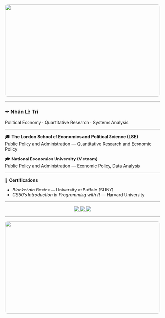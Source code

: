 <div align="center">
  <img src="https://i.imgur.com/n3y46Y2.jpg" style="width: 100%; max-height: 300px; object-fit: cover; border-radius: 8px;">
</div>

---

### ✒︎ Nhân Lê Trí  
Political Economy · Quantitative Research · Systems Analysis  

---

🎓 **The London School of Economics and Political Science (LSE)**  
Public Policy and Administration — Quantitative Research and Economic Policy  

🎓 **National Economics University (Vietnam)**  
Public Policy and Administration — Economic Policy, Data Analysis  

---

📜 **Certifications**  
- *Blockchain Basics* — University at Buffalo (SUNY)  
- *CS50’s Introduction to Programming with R* — Harvard University  

---

<p align="center">
  <a href="https://github.com/letrinhandn">
    <img src="https://img.shields.io/badge/GitHub-Profile-0B3D2E?style=for-the-badge&logo=github&logoColor=E5C07B" />
  </a>
  <a href="mailto:letrinhan123@.com">
    <img src="https://img.shields.io/badge/Email-Contact-0B3D2E?style=for-the-badge&logo=gmail&logoColor=E5C07B" />
  </a>
  <a href="https://www.linkedin.com/in/letrinhan/">
    <img src="https://img.shields.io/badge/LinkedIn-Connect-0B3D2E?style=for-the-badge&logo=linkedin&logoColor=E5C07B" />
  </a>
</p>

---

<div align="center">
  <img src="https://i.imgur.com/WpGqeip.jpg" style="width: 100%; max-height: 300px; object-fit: cover; border-radius: 8px;">
</div>
